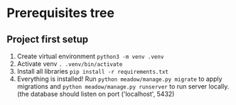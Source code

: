 # Prerequisites tree

## Project first setup
1. Create virtual environment
`python3 -m venv .venv`
2. Activate venv
`. .venv/bin/activate`
3. Install all libraries
`pip install -r requirements.txt`
5. Everything is installed! Run `python meadow/manage.py migrate` to apply migrations and `python meadow/manage.py runserver` to run server locally. (the database should listen on port ('localhost', 5432)

